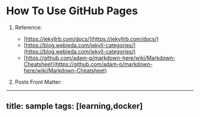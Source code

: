 # How To Use GitHub Pages

1. Reference:
    - [https://jekyllrb.com/docs/](https://jekyllrb.com/docs/)
    - [https://blog.webjeda.com/jekyll-categories/](https://blog.webjeda.com/jekyll-categories/)
    - [https://github.com/adam-p/markdown-here/wiki/Markdown-Cheatsheet](https://github.com/adam-p/markdown-here/wiki/Markdown-Cheatsheet)

2. Posts Front Matter:
---
title: sample
tags: [learning,docker]
---